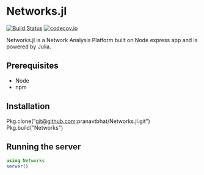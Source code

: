 # Networks.jl
[![Build Status](https://travis-ci.org/pranavtbhat/Networks.jl.svg?branch=dev)](https://travis-ci.org/pranavtbhat/Networks.jl)
[![codecov.io](https://codecov.io/github/pranavtbhat/Networks.jl/coverage.svg?branch=master)](https://codecov.io/github/pranavtbhat/Networks.jl?branch=master)

Networks.jl is a Network Analysis Platform built on Node express app and is powered by Julia.

## Prerequisites
 - Node
 - npm

## Installation
Pkg.clone("git@github.com:pranavtbhat/Networks.jl.git")
Pkg.build("Networks")

## Running the server
```julia
using Networks
server()
